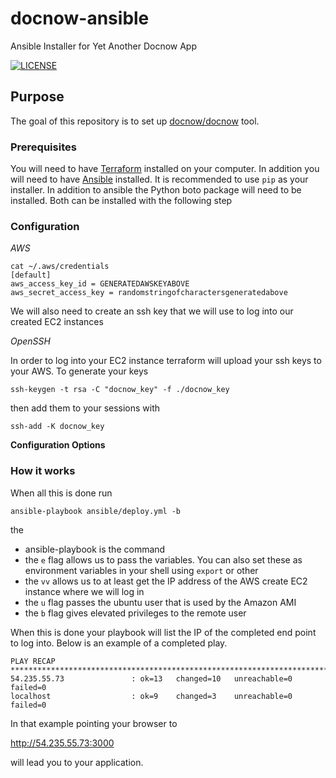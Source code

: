 # docnow-ansible
Ansible Installer for Yet Another Docnow App

[![LICENSE](https://img.shields.io/badge/license-MIT-blue.svg?style=flat-square)](./LICENSE)

## Purpose

The goal of this repository is to set up
[docnow/docnow](https://github.com/docnow/docnow) tool.

### Prerequisites

You will need to have [Terraform](https://terraform.io) installed on your
computer. In addition you will need to have [Ansible](https://ansible.com) installed. It is
recommended to use `pip` as your installer. In addition to ansible the Python
boto package will need to be installed. Both can be installed with the following
step


### Configuration

*AWS*


```
cat ~/.aws/credentials
[default]
aws_access_key_id = GENERATEDAWSKEYABOVE
aws_secret_access_key = randomstringofcharactersgeneratedabove
```

We will also need to create an ssh key that we will use to log into our created EC2
instances

*OpenSSH*

In order to log into your EC2 instance terraform will upload your ssh keys
to your AWS. To generate your keys

```
ssh-keygen -t rsa -C "docnow_key" -f ./docnow_key
```
then add them to your sessions with 

```
ssh-add -K docnow_key
```

**Configuration Options**




### How it works

When all this is done run 

```
ansible-playbook ansible/deploy.yml -b
```

the 

* ansible-playbook is the command
* the `e` flag allows us to pass the variables. You can also set these as
  environment variables in your shell using `export` or other
* the `vv` allows us to at least get the IP address of the AWS create EC2 instance
  where we will log in
* the `u` flag passes the ubuntu user that is used by the Amazon AMI
* the `b` flag gives elevated privileges to the remote user

When this is done your playbook will list the IP of the completed end point to
log into. Below is an example of a completed play.

```
PLAY RECAP ******************************************************************************************************************************************************************************************************************************************************************
54.235.55.73               : ok=13   changed=10   unreachable=0    failed=0
localhost                  : ok=9    changed=3    unreachable=0    failed=0
```

In that example pointing your browser to 

http://54.235.55.73:3000

will lead you to your application.

